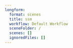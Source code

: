 ```yaml
---
longform:
  format: scenes
  title: ssm
  workflow: Default Workflow
  sceneFolder: /
  scenes: []
  ignoredFiles: []
---
```

